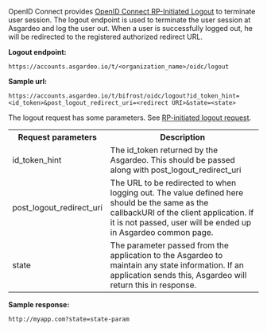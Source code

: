 OpenID Connect provides [OpenID Connect RP-Initiated Logout](https://openid.net/specs/openid-connect-rpinitiated-1_0.html) to terminate user session. The logout endpoint is used to terminate the user session at Asgardeo and log the user out. When a user is
successfully logged out, he will be redirected to the registered authorized redirect URL.

**Logout endpoint:**

```
https://accounts.asgardeo.io/t/<organization_name>/oidc/logout
```

**Sample url:**

```
https://accounts.asgardeo.io/t/bifrost/oidc/logout?id_token_hint=<id_token>&post_logout_redirect_uri=<redirect URI>&state=<state>
```

The logout request has some parameters. See [RP-initiated logout request](https://openid.net/specs/openid-connect-rpinitiated-1_0.html#RPLogout).
<br>
<table>
  <tr>
    <th>Request parameters</th>
    <th>Description</th> 
  </tr>
  <tr>
    <td>id_token_hint<Badge text="Optional" type="optional"/></td>
    <td>The id_token returned by the Asgardeo. This should be passed along with post_logout_redirect_uri</td>
  </tr>
  <tr>
    <td>post_logout_redirect_uri<Badge text="Optional" type="optional"/></td>
    <td>The URL to be redirected to when logging out. The value defined here should be the same as the callbackURI of the client application. If it is not passed, user will be ended up in Asgardeo common page. </td>
  </tr>
  <tr>
    <td>state<Badge text="Optional" type="optional"/></td>
    <td>The parameter passed from the application to the Asgardeo to maintain any state information. If an application sends this, Asgardeo will return this in response.</td>
  </tr>
</table>

**Sample response:**

```
http://myapp.com?state=state-param
```

<br>
